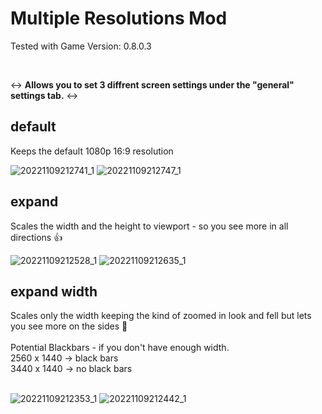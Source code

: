 # Multiple Resolutions Mod

Tested with Game Version: 0.8.0.3
  
  <br />
  
  ↔ **Allows you to set 3 diffrent screen settings under the "general" settings tab.** ↔  
  
  
  ## default
   
   Keeps the default 1080p 16:9 resolution
  
  
  ![20221109212741_1](https://user-images.githubusercontent.com/41547570/200939590-0e3374dc-2883-4aa7-be47-02837875b396.jpg)
  ![20221109212747_1](https://user-images.githubusercontent.com/41547570/200939594-28fb7a54-b006-4bec-b073-c81e15c3a537.jpg)

  ## expand
   
   Scales the width and the height to viewport - so you see more in all directions 👍
   
   
  ![20221109212528_1](https://user-images.githubusercontent.com/41547570/200939663-474c9193-f84e-45d4-a257-8c7d3a6676d0.jpg)
  ![20221109212635_1](https://user-images.githubusercontent.com/41547570/200939665-620673f6-c7ec-4d0e-98ed-0afb557e808c.jpg)

  ## expand width
   
   Scales only the width keeping the kind of zoomed in look and fell but lets you see more on the sides 🤝  
   <br />
   Potential Blackbars - if you don't have enough width.  
   2560 x 1440 -> black bars  
   3440 x 1440 -> no black bars  
   <br />
   
  ![20221109212353_1](https://user-images.githubusercontent.com/41547570/200939733-06890f22-91e3-43e4-90d5-adacd8bf7d92.jpg)
  ![20221109212442_1](https://user-images.githubusercontent.com/41547570/200939737-f2f87e41-25e2-44ea-8a8d-5a97b5a0923e.jpg)
